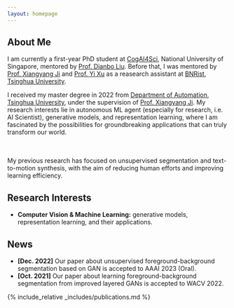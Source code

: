 ```yaml
---
layout: homepage
---
```


## About Me

I am currently a first-year PhD student at <a href="https://www.cogai4sci.com/">CogAI4Sci</a>, National University of Singapore,
mentored by <a href="https://www.cogai4sci.com/index.html">Prof. Dianbo Liu</a>.
Before that, I was mentored by 
<a href="https://www.au.tsinghua.edu.cn/info/1080/3178.htm">Prof. Xiangyang Ji</a>
and <a href="https://yxu71.github.io/">Prof. Yi Xu</a> as a reasearch assistant at <a href="https://www.bnrist.tsinghua.edu.cn/bnristen/index.htm">BNRist</a>, <a href="https://www.tsinghua.edu.cn/en/">Tsinghua University</a>.

I received my master degree in 2022 from <a href="https://www.au.tsinghua.edu.cn/index.htm">Department of Automation</a>, <a href="https://www.tsinghua.edu.cn/en/">Tsinghua University</a>, under the supervision of <a href="https://www.au.tsinghua.edu.cn/info/1080/3178.htm">Prof. Xiangyang Ji</a>. My research interests lie in autonomous ML agent (especially for research, i.e. AI Scientist), generative models, and representation learning, where I am fascinated by the possibilities for groundbreaking applications that can truly transform our world.
<!-- and their applications which have the potential to change our lives. I am also interested in the cutting-edge intersection of machine learning and multiple modalities. -->
<br><br>
My previous research has focused on unsupervised segmentation and text-to-motion synthesis, with the aim of reducing human efforts and improving learning efficiency.


## Research Interests

<!-- - **Computer Vision:** image recognition, image generation, video captioning
- **Machine Learning:** meta-learning, incremental learning, transfer learning -->

<!-- - **Computer Vision & Machine Learning:** generative models, representation learning, image segmentation, image manipulation. -->
- **Computer Vision & Machine Learning:** generative models, representation learning, and their applications.

## News

- **[Dec. 2022]** Our paper about unsupervised foreground-background segmentation based on GAN is accepted to AAAI 2023 (Oral).
- **[Oct. 2021]** Our paper about learning foreground-background segmentation from improved layered GANs is accepted to WACV 2022.

{% include_relative _includes/publications.md %}


